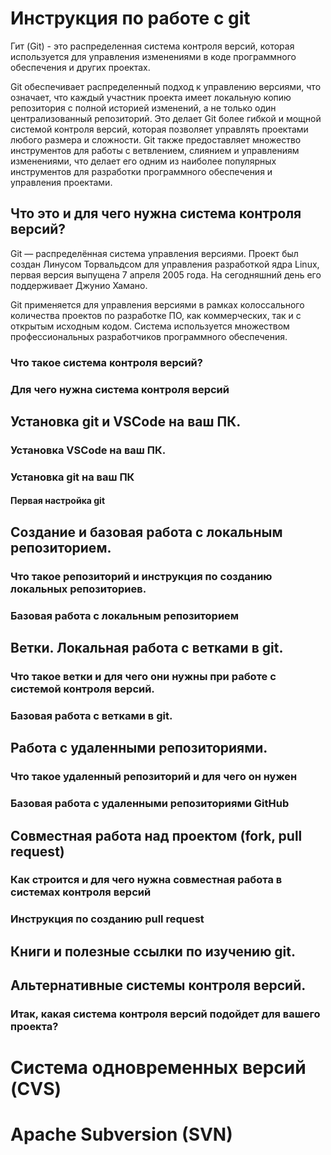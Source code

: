 # Инструкция по работе с git

Гит (Git) - это распределенная система контроля версий, которая используется для управления изменениями в коде программного обеспечения и других проектах.

Git обеспечивает распределенный подход к управлению версиями, что означает, что каждый участник проекта имеет локальную копию репозитория с полной историей изменений, а не только один централизованный репозиторий. Это делает Git более гибкой и мощной системой контроля версий, которая позволяет управлять проектами любого размера и сложности. Git также предоставляет множество инструментов для работы с ветвлением, слиянием и управлениям изменениями, что делает его одним из наиболее популярных инструментов для разработки программного обеспечения и управления проектами.

## Что это и для чего нужна система контроля версий?

Git — распределённая система управления версиями. Проект был создан Линусом Торвальдсом для управления разработкой ядра Linux, первая версия выпущена 7 апреля 2005 года. На сегодняшний день его поддерживает Джунио Хамано.

Git применяется для управления версиями в рамках колоссального количества проектов по разработке ПО, как коммерческих, так и с открытым исходным кодом. Система используется множеством профессиональных разработчиков программного обеспечения.

### Что такое система контроля версий?

### Для чего нужна система контроля версий

## Установка git и VSCode на ваш ПК.

### Установка VSCode на ваш ПК.

### Установка git на ваш ПК

#### Первая настройка git

## Создание и базовая работа с локальным репозиторием.

### Что такое репозиторий и инструкция по созданию локальных репозиториев.

### Базовая работа с локальным репозиторием

## Ветки. Локальная работа с ветками в git.

### Что такое ветки и для чего они нужны при работе с системой контроля версий.

### Базовая работа с ветками в git.

## Работа с удаленными репозиториями.

### Что такое удаленный репозиторий и для чего он нужен

### Базовая работа с удаленными репозиториями GitHub

## Совместная работа над проектом (fork, pull request)

### Как строится и для чего нужна совместная работа в системах контроля версий

### Инструкция по созданию pull request

## Книги и полезные ссылки по изучению git.

## Альтернативные системы контроля версий.

### Итак, какая система контроля версий подойдет для вашего проекта?

# Система одновременных версий (CVS)

# Apache Subversion (SVN)

